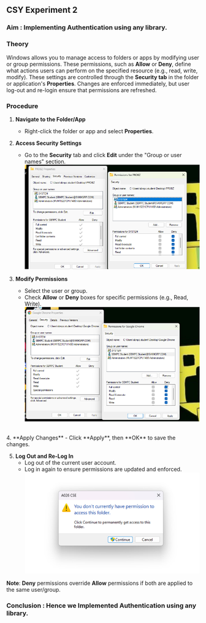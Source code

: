 ## CSY Experiment 2

### Aim : Implementing Authentication using any library.

### **Theory**  
Windows allows you to manage access to folders or apps by modifying user or group permissions. These permissions, such as **Allow** or **Deny**, define what actions users can perform on the specified resource (e.g., read, write, modify). These settings are controlled through the **Security tab** in the folder or application's **Properties**. Changes are enforced immediately, but user log-out and re-login ensure that permissions are refreshed.



### **Procedure**  

1. **Navigate to the Folder/App**  
   - Right-click the folder or app and select **Properties**.  

2. **Access Security Settings**  
   - Go to the **Security** tab and click **Edit** under the "Group or user names" section.
  ![image](.attachments/0a506799257a78bcf513342b99ac3bb7a7729c4b.png) 


3. **Modify Permissions**  
   - Select the user or group.  
   - Check **Allow** or **Deny** boxes for specific permissions (e.g., Read, Write).  
![image](.attachments/be3ffe57d37016574dc47ae3d4925a9e32805f0e.png)
<br>
4. **Apply Changes**  
   - Click **Apply**, then **OK** to save the changes.  

5. **Log Out and Re-Log In**  
   - Log out of the current user account.  
   - Log in again to ensure permissions are updated and enforced.  
![image](.attachments/f9b94c3a332f270aaa02bbd0be129b85ac812606.jfif)

**Note**: **Deny** permissions override **Allow** permissions if both are applied to the same user/group. 



### Conclusion : Hence we Implemented Authentication using any library.

 
 